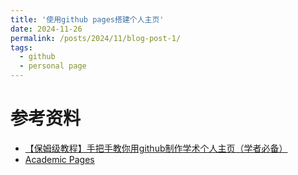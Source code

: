 ```yaml
---
title: '使用github pages搭建个人主页'
date: 2024-11-26
permalink: /posts/2024/11/blog-post-1/
tags:
  - github
  - personal page
---
```


# 参考资料
- [【保姆级教程】手把手教你用github制作学术个人主页（学者必备）](https://blog.csdn.net/qd1813100174/article/details/128604858)
- [Academic Pages](https://github.com/academicpages/academicpages.github.io)
